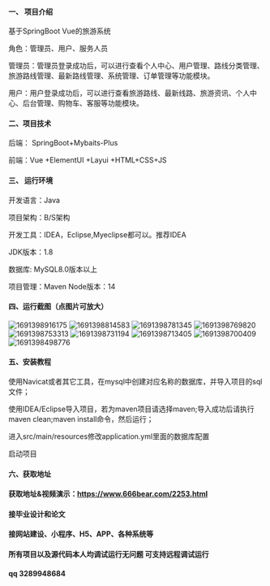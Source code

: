 #### 一、 项目介绍
基于SpringBoot Vue的旅游系统

角色：管理员、用户、服务人员

管理员：管理员登录成功后，可以进行查看个人中心、用户管理、路线分类管理、旅游路线管理、最新路线管理、系统管理、订单管理等功能模块。

用户：用户登录成功后，可以进行查看旅游路线、最新线路、旅游资讯、个人中心、后台管理、购物车、客服等功能模块。

#### 二、项目技术
后端： SpringBoot+Mybaits-Plus

前端：Vue +ElementUI +Layui +HTML+CSS+JS

#### 三、 运行环境
开发语言：Java

项目架构：B/S架构

开发工具：IDEA，Eclipse,Myeclipse都可以。推荐IDEA

JDK版本：1.8

数据库: MySQL8.0版本以上

项目管理：Maven
Node版本：14
#### 四、运行截图（点图片可放大）
![1691398916175](https://github.com/666bears/travell/assets/143094776/8761081d-e766-4b3d-a470-c4cba769bcfe)
![1691398814583](https://github.com/666bears/travell/assets/143094776/550031e1-9c88-49f3-9689-6ef7cc8c1d41)
![1691398781345](https://github.com/666bears/travell/assets/143094776/6b9100ef-61a3-4d80-9d43-e034efa40a0e)
![1691398769820](https://github.com/666bears/travell/assets/143094776/72f1ba87-f567-4e80-9f88-2616f501ef44)
![1691398753313](https://github.com/666bears/travell/assets/143094776/7958bae3-a195-42e4-910b-6bcf50b31637)
![1691398731194](https://github.com/666bears/travell/assets/143094776/31f6eb9a-43b7-45ba-87e5-6b2f3e4a88ae)
![1691398713405](https://github.com/666bears/travell/assets/143094776/52e39545-4d47-4dde-af73-2fb08cc5d524)
![1691398700409](https://github.com/666bears/travell/assets/143094776/3f24af6c-fcf9-450f-90c3-fa32fd1058db)
![1691398498776](https://github.com/666bears/travell/assets/143094776/ee06e866-0d7d-4f63-9ee2-7691cb0cd00c)



#### 五、安装教程
使用Navicat或者其它工具，在mysql中创建对应名称的数据库，并导入项目的sql文件；

使用IDEA/Eclipse导入项目，若为maven项目请选择maven;导入成功后请执行maven clean;maven install命令，然后运行；

进入src/main/resources修改application.yml里面的数据库配置

启动项目
#### 六、获取地址
#### 获取地址&视频演示：https://www.666bear.com/2253.html

#### 接毕业设计和论文
#### 接网站建设、小程序、H5、APP、各种系统等
#### 所有项目以及源代码本人均调试运行无问题 可支持远程调试运行
#### qq 3289948684
